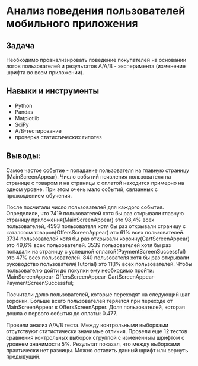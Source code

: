 # Анализ поведения пользователей мобильного приложения

## Задача

Необходимо проанализировать поведение покупателей на основании логов пользователей и результатов А/А/В - эксперимента (изменение шрифта во всем приложении).

## Навыки и инструменты

- Python
- Pandas
- Matplotlib
- SciPy
- A/B-тестирование
- проверка статистических гипотез

## Выводы:

Самое частое событие - попадание пользователя на главную страницу (MainScreenAppear). Число событий появления пользователя на странице с товаром и на страницы с оплатой находится примерно на одном уровне. При этом очень мало событий, связанных с прохождением обучения.

После посчитали число пользователей для каждого события. Определили, что 7419 пользователей хотя бы раз открывали главную страницу приложения(MainScreenAppear) это 98,4% всех пользователей, 4593 пользователя хотя бы раз открывали страницу с каталогом товаров(OffersScreenAppear) это 61% всех пользователей. 3734 пользователей хотя бы раз открывали корзину(CartScreenAppear) это 49,6% всех пользователей. 3539 пользователей хотя бы раз попадали на страницу с успешной оплатой(PaymentScreenSuccessful) это 47% всех пользователей. 840 пользователя хотя бы раз открывали руководство пользователя(Tutorial) это 11,1% всех пользователей. Чтобы пользователю дойти до покупки ему необходимо пройти: MainScreenAppear-OffersScreenAppear-CartScreenAppear-PaymentScreenSuccessful;

Посчитали долю пользователей, которые переходят на следующий шаг воронки. Больше всего пользователей теряется при переходе от MainScreenAppear к OffersScreenApper. Доля пользователей, которая дошла с первого события до оплаты: 0.477.

Провели анализ A/A/B теста. Между контрольными выборками отсутствуют статистически значимые отличия. Провели еще 12 тестов сравнения контрольных выборок сгруппой с изменённым шрифтом с уровнем значимости 5%. Результат показал, что между выборками практически нет разницы. Можно оставить данный шрифт или вернуть предыдущий.
